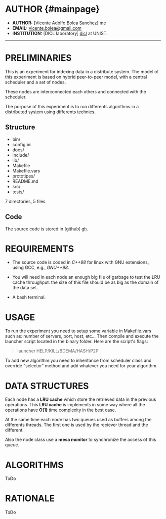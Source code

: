 AUTHOR                                         {#mainpage}
======
 - __AUTHOR:__      [Vicente Adolfo Bolea Sanchez] [me]
 - __EMAIL:__       vicente.bolea@gmail.com
 - __INSTITUTION:__ [DICL laboratory] [dicl] at UNIST.

- - -

PRELIMINARIES                                    
=============

This is an experiment for indexing data in a distribute
system. The model of this experiment is based on hybrid
peer-to-peer model, with a central scheduler and a set of
nodes.

These nodes are interconnected each others and connected
with the scheduler.

The porpose of this experiment is to run differents
algorithms in a distributed system using differents
technics.

Structure 
---------
 - bin/
 - config.ini
 - docs/
 - include/
 - lib/
 - Makefile
 - Makefile.vars
 - prototipes/
 - README.md
 - src/
 - tests/

7 directories, 5 files

Code 
----
The source code is stored in [github] [gh].


REQUIREMENTS
============
 - The source code is coded in *C++98* for linux with GNU
			extensions, using GCC, e.g., *GNU++98*. 

 - You will need in each node an enough big file of garbage
			to test the LRU cache throughput. the size of this file
			should be as big as the domain of the data set.

 - A bash terminal.


USAGE 
=====
To run the experiment you need to setup some variable in
Makefile.vars such as: number of servers, port, host, etc...
Then compile and execute the launcher script located in the
binary folder.
Here are the script's flags:

> launcher HELP/KILL/BDEMA/HASH/P2P

To add new algorithm you need to inheritance from scheduler
class and override "selector" method and add whatever you
need for your algorithm.

DATA STRUCTURES 
===============

Each node has a __LRU cache__ which store the retrieved data
in the previous operations. This __LRU cache__ is implements in
some way where all the operations have __O(1)__ time
complexity in the best case.

At the same time each node has two queues used as buffers
among the differents threads. The first one is used by the
reciever thread and the different.

Also the node class use a __mesa monitor__ to synchronize
the access of this queue.

ALGORITHMS 
==========
ToDo

RATIONALE  
=========
ToDo

<!-- Links -->
[dicl]:  http://dicl.unist.ac.kr
[me]:    https://github.com/vicentebolea
[gh]:    https://github.com/vicentebolea/p2p_distributed
